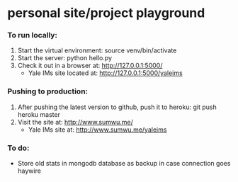 personal site/project playground
====================

### To run locally:
1. Start the virtual environment: source venv/bin/activate
2. Start the server: python hello.py
3. Check it out in a browser at: http://127.0.0.1:5000/
	- Yale IMs site located at: http://127.0.0.1:5000/yaleims

### Pushing to production:
1. After pushing the latest version to github, push it to heroku: git push heroku master
2. Visit the site at: http://www.sumwu.me/
	- Yale IMs site at: http://www.sumwu.me/yaleims

### To do:
* Store old stats in mongodb database as backup in case connection goes haywire